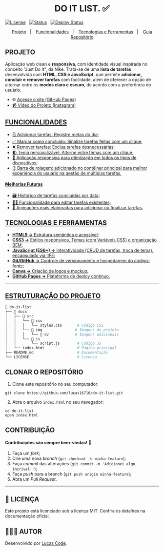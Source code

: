 <h1 align="center">DO IT LIST. ✅</h1>

<div>
  
[![License](https://img.shields.io/badge/Licença-MIT-yellow)](./LICENSE)&nbsp;&nbsp;
[![Status](https://img.shields.io/badge/Status-Finalizado-blue)]()&nbsp;&nbsp;
[![Deploy Status](https://img.shields.io/badge/Deploy-GitHubPages-black)](https://lucas16716.github.io/do-it-list/)

</div>

<p align="center">
  <a href="#projeto">Projeto</a>&nbsp;&nbsp;&nbsp;|&nbsp;&nbsp;&nbsp;
  <a href="#funcionalidades">Funcionalidades</a>&nbsp;&nbsp;&nbsp;|&nbsp;&nbsp;&nbsp;
  <a href="#tecnologias-e-ferramentas">Tecnologias e Ferramentas</a>&nbsp;&nbsp;&nbsp;|&nbsp;&nbsp;&nbsp;
  <a href="#estruturação-do-projeto">Guia Repositório</a>
</p>

<h2>PROJETO</h2>

Aplicação web clean e **responsiva**, com identidade visual inspirada no conceito "Just Do It", da Nike. Trata-se de uma **lista de tarefas** desenvolvida com **HTML, CSS e JavaScript**, que permite **adicionar, concluir e remover tarefas** com facilidade, além de oferecer a opção de alternar entre os **modos claro e escuro**, de acordo com a preferência do usuário.

- 🌐 <a href="https://lucas16716.github.io/do-it-list/">Acesse o site (GitHub Pages)
- 📹 <a href="https://www.instagram.com/p/DFlsQsCxGhY/">Vídeo do Projeto (Instagram)

<h2>FUNCIONALIDADES</h2>

- 🗒️ Adicionar tarefas: Registre metas do dia;
- ✅ Marcar como concluído: Sinalize tarefas feitas com um clique;
- ❌ Remover tarefas: Exclua tarefas desnecessárias;
- 🌓 Tema personalizável: Alterne entre temas com um clique;
- 📲 Aplicação responsiva para otimização em todos os tipos de dispositivos;
- ↕️ Barra de rolagem: adicionado no contêiner principal para melhor experiência do usuário na gestão de múltiplas tarefas.

<h4>Melhorias Futuras</h4>

- 🗃️ Histórico de tarefas concluídas por data;
- ✍🏻 Funcionalidade para editar tarefas existentes;
- 🎨 Animações mais elaboradas para adicionar ou finalizar tarefas.

<h2>TECNOLOGIAS E FERRAMENTAS</h2>

- **HTML5 →** Estrutura semântica e acessível;
- **CSS3 →** Estilos responsivos, Temas (com Variáveis CSS) e organização BEM;
- **JavaScript (ES6+) →** Interatividade (CRUD de tarefas, troca de tema), encapsulado via IIFE;
- **Git/GitHub →** Controle de versionamento e hospedagem do código-fonte;
- **Canva →** Criação de logos e mockup;
- **GitHub Pages →** Plataforma de deploy contínuo.

---

<h2>ESTRUTURAÇÃO DO PROJETO</h2>

```bash
📁 do-it-list
├── 📁 docs
│   ├── 📂 src
│   │   └── 📂 css
│   │   │   └── styles.css       # Código CSS
│   │   └── 📂 img               # Imagens do projeto
│   │   │   └── 📂 dv            # Imagens adicionais
│   │   └── 📂 js
│   │       └── script.js        # Código JS
│   └── index.html               # Página principal
├── README.md                    # Documentação
└── LICENSE                      # Licença
```

<h2>CLONAR O REPOSITÓRIO</h2>

1. Clone este repositório no seu computador:

```
git clone https://github.com/lucas16716/do-it-list.git
```

2. Abra o arquivo `index.html` no seu navegador:

```
cd do-it-list
open index.html
```

<h2>CONTRIBUIÇÃO</h2>
<h4>Contribuições são sempre bem-vindas! 🤝</h4>

1. Faça um _fork_;
2. Crie uma nova _branch_ (`git checkout -b minha-feature`);
3. Faça _commit_ das alterações (`git commit -m 'Adicionei algo incrível!'`);
4. Faça _push_ para a branch (`git push origin minha-feature`);
5. Abra um _Pull Request_.

---

<h2>📝 LICENÇA</h2>
<p>Este projeto está licenciado sob a licença MIT. Confira os detalhes na documentação oficial.</p>

<h2>🧑🏻‍💻 AUTOR </h2>
<p>Desenvolvido por <a href="https://bio.site/lucascode">Lucas Code</a>.</p>
